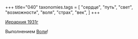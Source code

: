 +++
title="040"
taxonomies.tags = [
 "сердце",
 "путь",
 "свет",
 "возможности",
 "воля",
 "страх",
 "век",
]
+++

[Иерархия 1931г](/agni/1931)

Выполнением [Воли](/tags/сердце)!   

